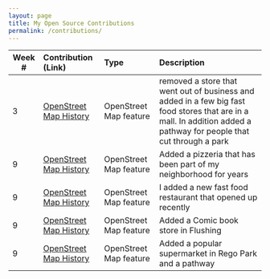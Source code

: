```yaml
---
layout: page
title: My Open Source Contributions
permalink: /contributions/
---
```


<!--
Type of the contribution should be "Wikipedia edit", "OpenStreet Map feature", "Project Documentation", "Project Code", "Blog Edit", etc.

The description should include a brief summary of what you did.

Replace the first row below with your contribution.

-->





| Week #       | Contribution (Link)  | Type  | Description |
|---|:---|:---|:---|
|  3  | [OpenStreet Map History](https://www.openstreetmap.org/changeset/74403584#map=17/40.73281/-73.86116)    | OpenStreet Map feature    |removed a store that went out of business and added in a few big fast food stores that are in a mall. In addition added a pathway for people that cut through a park   |
|   9  |  [OpenStreet Map History](https://www.openstreetmap.org/changeset/76256170)   | OpenStreet Map feature | Added a pizzeria that has been part of my neighborhood for years     |
|   9  |   [OpenStreet Map History](https://www.openstreetmap.org/changeset/76256460)  |  OpenStreet Map feature   | I added a new fast food restaurant that opened up recently     |
|   9  |   [OpenStreet Map History](https://www.openstreetmap.org/changeset/76281455)  |  OpenStreet Map feature  |  Added a Comic book store in Flushing |
|   9  |   [OpenStreet Map History](https://www.openstreetmap.org/changeset/76282068#map=18/40.73173/-73.86043)  |  OpenStreet Map feature  |  Added a popular supermarket in Rego Park and a pathway |

